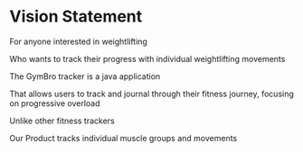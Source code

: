 # Vision Statement 

For anyone interested in weightlifting 

Who wants to track their progress with individual weightlifting movements 

The GymBro tracker is a java application  

That allows users to track and journal through their fitness journey, focusing on progressive overload 

Unlike other fitness trackers  

Our Product tracks individual muscle groups and movements 
